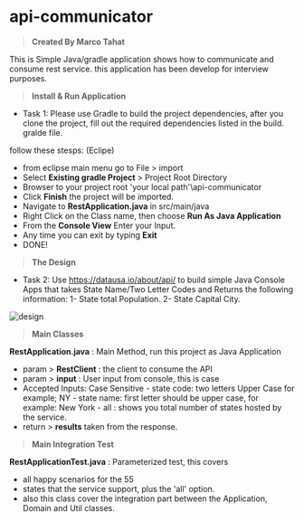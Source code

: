 # api-communicator

> **Created By Marco Tahat**

This is Simple Java/gradle application shows how to communicate and consume rest service.
this application has been develop for interview purposes.

>**Install & Run Application**
* Task 1: Please use Gradle to build the project dependencies, after you clone the project, fill out the required dependencies listed in the build. gralde file.

follow these stesps: (Eclipe)
 - from eclipse main menu go to File > import
 - Select **Existing gradle Project** > Project Root Directory
 - Browser to your project root 'your local path'\api-communicator
 - Click **Finish** the project will be imported.
 - Navigate to **RestApplication.java** in src/main/java
 - Right Click on the Class name, then choose **Run As Java Application**
 - From the **Console View** Enter your Input.
 - Any time you can exit by typing **Exit**
 - DONE! 

> **The Design**
* Task 2: Use https://datausa.io/about/api/ to build simple Java Console Apps that takes State Name/Two Letter Codes and Returns the following information:
        1- State total Population.
        2- State Capital City. 

![design](https://user-images.githubusercontent.com/45109004/48676622-e783d600-eb2e-11e8-9222-0cb591d36529.png)

> **Main Classes**

**RestApplication.java** : 
Main Method, run this project as Java Application 
   - param > **RestClient** : the client to consume the API
   - param > **input** : User input from console, this is case 
   - Accepted Inputs: Case Sensitive
    - state code: two letters Upper Case for example; NY
    - state name: first letter should be upper case, for example: New York
    - all : shows you total number of states hosted by the service.
   - return > **results** taken from the response.
   
> **Main Integration Test**

**RestApplicationTest.java** : Parameterized test, this covers 
 - all happy scenarios for the 55 
 - states that the service support, plus the 'all' option.
 - also this class cover the integration part between the Application, Domain and Util classes.
 

 
 

